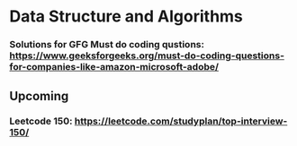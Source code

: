 # Data Structure and Algorithms

### Solutions for GFG Must do coding qustions: https://www.geeksforgeeks.org/must-do-coding-questions-for-companies-like-amazon-microsoft-adobe/

## Upcoming

### Leetcode 150: https://leetcode.com/studyplan/top-interview-150/
